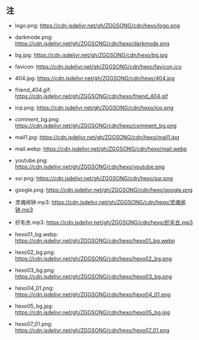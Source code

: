 ## 注

- logo.png: https://cdn.jsdelivr.net/gh/ZGGSONG/cdn/hexo/logo.png

- darkmode.png: https://cdn.jsdelivr.net/gh/ZGGSONG/cdn/hexo/darkmode.png

- bg.jpg: https://cdn.jsdelivr.net/gh/ZGGSONG/cdn/hexo/bg.jpg

- favicon: https://cdn.jsdelivr.net/gh/ZGGSONG/cdn/hexo/favicon.ico

- 404.jpg: https://cdn.jsdelivr.net/gh/ZGGSONG/cdn/hexo/404.jpg

- friend_404.gif: https://cdn.jsdelivr.net/gh/ZGGSONG/cdn/hexo/friend_404.gif

- icp.png: https://cdn.jsdelivr.net/gh/ZGGSONG/cdn/hexo/icp.png

- comment_bg.png: https://cdn.jsdelivr.net/gh/ZGGSONG/cdn/hexo/comment_bg.png

- mail1.jpg: https://cdn.jsdelivr.net/gh/ZGGSONG/cdn/hexo/mail1.jpg

- mail.webp: https://cdn.jsdelivr.net/gh/ZGGSONG/cdn/hexo/mail.webp

- youtube.png: https://cdn.jsdelivr.net/gh/ZGGSONG/cdn/hexo/youtube.png
  
- ssr.png: https://cdn.jsdelivr.net/gh/ZGGSONG/cdn/hexo/ssr.png

- google.png: https://cdn.jsdelivr.net/gh/ZGGSONG/cdn/hexo/google.png

- 灵魂闹钟.mp3: https://cdn.jsdelivr.net/gh/ZGGSONG/cdn/hexo/灵魂闹钟.mp3

- 织毛衣.mp3: https://cdn.jsdelivr.net/gh/ZGGSONG/cdn/hexo/织毛衣.mp3

- hexo01_bg.webp: https://cdn.jsdelivr.net/gh/ZGGSONG/cdn/hexo/hexo01_bg.webp

- hexo02_bg.png: https://cdn.jsdelivr.net/gh/ZGGSONG/cdn/hexo/hexo02_bg.png

- hexo03_bg.png: https://cdn.jsdelivr.net/gh/ZGGSONG/cdn/hexo/hexo03_bg.png

- hexo04_01.png: https://cdn.jsdelivr.net/gh/ZGGSONG/cdn/hexo/hexo04_01.png

- hexo05_bg.jpg: https://cdn.jsdelivr.net/gh/ZGGSONG/cdn/hexo/hexo05_bg.jpg

- hexo07_01.png: https://cdn.jsdelivr.net/gh/ZGGSONG/cdn/hexo/hexo07_01.png
